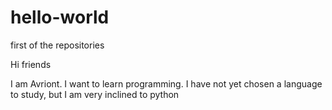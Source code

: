 # hello-world

first of the repositories

Hi friends

I am Avriont.
I want to learn programming.
I have not yet chosen a language to study, but I am very inclined to python

